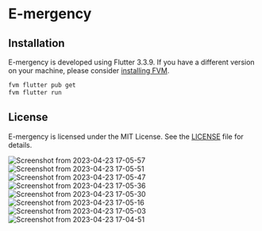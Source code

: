 # E-mergency

## Installation
E-mergency is developed using Flutter 3.3.9. If you have a different version on your machine, please consider [installing FVM](https://fvm.app/docs/getting_started/installation). 

```s
fvm flutter pub get
fvm flutter run
```

## License
E-mergency is licensed under the MIT License. See the [LICENSE](LICENSE) file for details.

![Screenshot from 2023-04-23 17-05-57](https://user-images.githubusercontent.com/115885247/233833505-306aa98e-b448-4209-8fde-19c5ef8d1bfc.png)
![Screenshot from 2023-04-23 17-05-51](https://user-images.githubusercontent.com/115885247/233833507-a95662ef-b565-4aaf-969f-2bfeae9f830f.png)
![Screenshot from 2023-04-23 17-05-47](https://user-images.githubusercontent.com/115885247/233833510-4e5fc926-d803-4c71-93fc-4de41335adf0.png)
![Screenshot from 2023-04-23 17-05-36](https://user-images.githubusercontent.com/115885247/233833514-06a21c0e-ddd8-4f95-8007-e667babbf3b9.png)
![Screenshot from 2023-04-23 17-05-30](https://user-images.githubusercontent.com/115885247/233833516-04845c13-7907-4bbc-9732-28663977ed6e.png)
![Screenshot from 2023-04-23 17-05-16](https://user-images.githubusercontent.com/115885247/233833517-933187ab-2c71-4268-bb64-b760803a2554.png)
![Screenshot from 2023-04-23 17-05-03](https://user-images.githubusercontent.com/115885247/233833520-b8687d34-d79a-4c4a-a42c-e60bd4e97b9f.png) ![Screenshot from 2023-04-23 17-04-51](https://user-images.githubusercontent.com/115885247/233833618-241b5e85-10ba-469a-be93-83e223e1216e.png)
